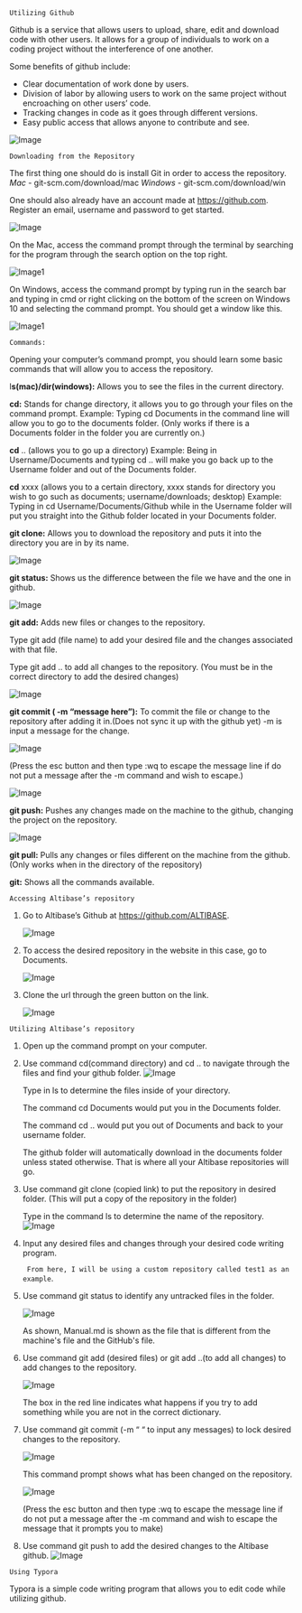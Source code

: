 ```
Utilizing Github
```


Github is a service that allows users to upload, share, edit and download code with other users. It allows for a group of individuals to work on a coding project without the interference of one another. 

Some benefits of github include:

- Clear documentation of work done by users.
- Division of labor by allowing users to work on the same project without encroaching on other users’ code.
- Tracking changes in code as it goes through different versions.
- Easy public access that allows anyone to contribute and see.

![Image](https://user-images.githubusercontent.com/98681/53048332-597afc80-3449-11e9-899d-e1897031e70e.png)

```
Downloading from the Repository 
```

The first thing one should do is install Git in order to access the repository.
	*Mac* - git-scm.com/download/mac
	*Windows* - git-scm.com/download/win

One should also already have an account made at https://github.com. Register an email, username and password to get started.

![Image](https://i.imgur.com/fLJ1lQn.png)

On the Mac, access the command prompt through the terminal by searching for the program through the search option on the top right.

![Image1](https://i.imgur.com/BT1KntD.png)

On Windows, access the command prompt by typing run in the search bar and typing in cmd or right clicking on the bottom of the screen on Windows 10 and selecting the command prompt.
You should get a window like this.

![Image1](https://www.howtogeek.com/wp-content/uploads/2017/06/wrb_top-650x300.png)

```
Commands:
```

Opening your computer’s command prompt, you should learn some basic commands that will allow you to access the repository.

l**s(mac)/dir(windows):** Allows you to see the files in the current directory.

**cd:** Stands for change directory, it allows you to go through your files on the command prompt. 
Example: Typing cd Documents in the command line will allow you to go to the documents folder.
(Only works if there is a Documents folder in the folder you are currently on.)

**cd** .. (allows you to go up a directory)
Example: Being in Username/Documents and typing cd .. will make you go back up to the Username folder and out of the Documents folder.

**cd** xxxx (allows you to a certain directory, xxxx stands for directory you wish to go such as documents; username/downloads; desktop)
Example: Typing in cd Username/Documents/Github while in the Username folder will put you straight into the Github folder located in your Documents folder.

**git clone:** Allows you to download the repository and puts it into the directory you are in by its name.

![Image](https://i.imgur.com/a80wiEO.png)

**git status:** Shows us the difference between the file we have and the one in github.

![Image](https://i.imgur.com/JhRTvTI.png)

**git add:** Adds new files or changes to the repository. 

Type git add (file name) to add your desired file and the changes associated with that file.

Type git add .. to add all changes to the repository.
(You must be in the correct directory to add the desired changes)

![Image](https://i.imgur.com/d9OHJfa.png)

**git commit ( -m “message here”):** To commit the file or change to the repository after adding it in.(Does not sync it up with the github yet) -m is input a message for the change.

![Image](https://i.imgur.com/d12iJhS.png)

(Press the esc button and then type :wq to escape the message line if do not put a message after the -m command and wish to escape.)

![Image](https://i.imgur.com/7CV2biE.png)

**git push:** Pushes any changes made on the machine to the github, changing the project on the repository. 

![Image](https://i.imgur.com/2xYpArb.png)

**git pull:** Pulls any changes or files different on the machine from the github.(Only works when in the directory of the repository)

**git:** Shows all the commands available.

	Accessing Altibase’s repository
1. Go to Altibase’s Github at https://github.com/ALTIBASE.

   ![Image](https://i.imgur.com/tQDyvdk.png)

2. To access the desired repository in the website in this case, go to Documents.

   ![Image](https://i.imgur.com/arCk4rB.png)

   

   

3. Clone the url through the green button on the link.

   ![Image](https://i.imgur.com/kbwMBS5.png)

```
Utilizing Altibase’s repository
```

1. Open up the command prompt on your computer.

2. Use command cd(command directory) and cd .. to navigate through the files and find your github folder.
   ![Image](https://i.imgur.com/f5frlWE.png)


   Type in ls to determine the files inside of your directory. 

   The command cd Documents would put you in the Documents folder.

   The command cd .. would put you out of Documents and back to your username folder.

   The github folder will automatically download in the documents folder unless stated otherwise. That is where all your Altibase repositories will go.

3. Use command git clone (copied link) to put the repository in desired folder.
   (This will put a copy of the repository in the folder)

   Type in the command ls to determine the name of the repository.
   ![Image](https://i.imgur.com/a80wiEO.png)

4. Input any desired files and changes through your desired code writing program.

   ``` From here, I will be using a custom repository called test1 as an example```.

5. Use command git status to identify any untracked files in the folder. 

   ![Image](https://i.imgur.com/JhRTvTI.png)

   As shown, Manual.md is shown as the file that is different from the machine's file and the GitHub's file.

6. Use command git add (desired files) or git add ..(to add all changes) to add changes to the repository.

   ![Image](https://i.imgur.com/d9OHJfa.png)

   The box in the red line indicates what happens if you try to add something while you are not in the correct dictionary.

7. Use command git commit (-m “ “ to input any messages) to lock desired changes to the repository.

   ![Image](https://i.imgur.com/d12iJhS.png)

   This command prompt shows what has been changed on the repository.

   ![Image](https://i.imgur.com/7CV2biE.png)

   (Press the esc button and then type :wq to escape the message line if do not put a message after the -m command and wish to escape the message that it prompts you to make)

8. Use command git push to add the desired changes to the Altibase github.
   ![Image](https://i.imgur.com/2xYpArb.png)

```
Using Typora
```

Typora is a simple code writing program that allows you to edit code while utilizing github.

